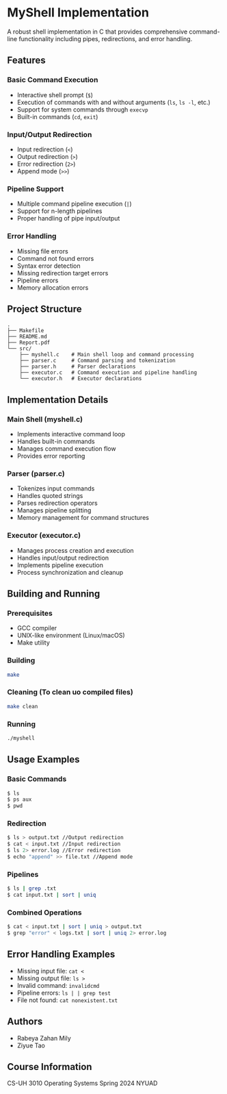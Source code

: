 # MyShell Implementation

A robust shell implementation in C that provides comprehensive command-line functionality including pipes, redirections, and error handling.

## Features

### Basic Command Execution
- Interactive shell prompt (`$`)
- Execution of commands with and without arguments (`ls`, `ls -l`, etc.)
- Support for system commands through `execvp`
- Built-in commands (`cd`, `exit`)

### Input/Output Redirection
- Input redirection (`<`)
- Output redirection (`>`)
- Error redirection (`2>`)
- Append mode (`>>`)

### Pipeline Support
- Multiple command pipeline execution (`|`)
- Support for n-length pipelines
- Proper handling of pipe input/output

### Error Handling
- Missing file errors
- Command not found errors
- Syntax error detection
- Missing redirection target errors
- Pipeline errors
- Memory allocation errors

## Project Structure
```
.
├── Makefile
├── README.md
├── Report.pdf
└── src/
    ├── myshell.c    # Main shell loop and command processing
    ├── parser.c     # Command parsing and tokenization
    ├── parser.h     # Parser declarations
    ├── executor.c   # Command execution and pipeline handling
    └── executor.h   # Executor declarations
```

## Implementation Details

### Main Shell (myshell.c)
- Implements interactive command loop
- Handles built-in commands
- Manages command execution flow
- Provides error reporting

### Parser (parser.c)
- Tokenizes input commands
- Handles quoted strings
- Parses redirection operators
- Manages pipeline splitting
- Memory management for command structures

### Executor (executor.c)
- Manages process creation and execution
- Handles input/output redirection
- Implements pipeline execution
- Process synchronization and cleanup

## Building and Running

### Prerequisites
- GCC compiler
- UNIX-like environment (Linux/macOS)
- Make utility

### Building
```bash
make
```

### Cleaning (To clean uo compiled files)
```bash
make clean
```

### Running
```bash
./myshell
```

## Usage Examples

### Basic Commands
```bash
$ ls
$ ps aux
$ pwd
```

### Redirection
```bash
$ ls > output.txt //Output redirection
$ cat < input.txt //Input redirection
$ ls 2> error.log //Error redirection
$ echo "append" >> file.txt //Append mode
```

### Pipelines
```bash
$ ls | grep .txt
$ cat input.txt | sort | uniq
```

### Combined Operations
```bash
$ cat < input.txt | sort | uniq > output.txt
$ grep "error" < logs.txt | sort | uniq 2> error.log
```

## Error Handling Examples
- Missing input file: `cat < `
- Missing output file: `ls >`
- Invalid command: `invalidcmd`
- Pipeline errors: `ls | | grep test`
- File not found: `cat nonexistent.txt`

## Authors
- Rabeya Zahan Mily
- Ziyue Tao

## Course Information
CS-UH 3010 Operating Systems
Spring 2024
NYUAD
